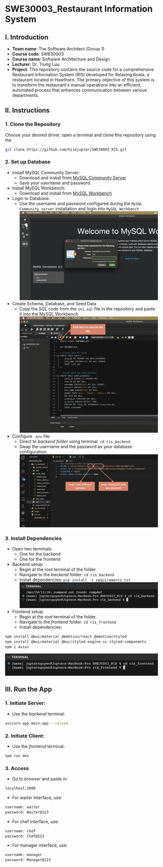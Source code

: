 # SWE30003_Restaurant Information System

## I. Introduction

- **Team name**: The Software Architect (Group 1)
- **Course code**: SWE30003
- **Course name**: Software Architecture and Design
- **Lecturer**: Dr. Trung Luu
- **Project**: This repository contains the source code for a comprehensive Restaurant Information System (RIS) developed for Relaxing Koala, a restaurant located in Hawthorn. The primary objective of this system is to transform the restaurant's manual operations into an efficient, automated process that enhances communication between various departments.

## II. Instructions

### 1. Clone the Repository

Choose your desired driver, open a terminal and clone this repository using the
```bash
git clone https://github.com/hiimjupter/SWE30003_RIS.git
```

### 2. Set up Database
- Install MySQL Community Server:
    - Download and install from [MySQL Community Server](https://dev.mysql.com/downloads/mysql/)
    - Save your username and password.
- Install MySQL Workbench:
    - Download and install from [MySQL Workbench](https://dev.mysql.com/downloads/workbench/)
- Login to Database:
    - Use the username and password configured during the `MySQL Community server` installation and login into `MySQL Workbench`
![Illustration](/static/login.png)
- Create Schema, Database, and Seed Data
    - Copy the SQL code from the `ini.sql` file in the repository and paste it into the MySQL Workbench
![Illustration](/static/ini.png)
- Configure `.env` file:
    - Direct to *backend folder* using terminal: `cd ris_backend`
    - Swap the username and the password as your database configuration.
![Illustration](/static/set_con.png)

### 3. Install Dependencies
- Open two terminals:
    - One for the backend
    - One for the frontend
- Backend setup:
    - Begin at the *root* terminal of the folder.
    - Navigate to the *backend* folder: `cd ris_backend`
    - Install dependencies: `pip install -r requirements.txt`
![Illustration](/static/backend.png)
- Frontend setup:
    - Begin at the *root* terminal of the folder.
    - Navigate to the *frontend* folder: `cd ris_frontend`
    - Install dependencies:
```bash
npm install @mui/material @emotion/react @emotion/styled
npm install @mui/material @mui/styled-engine-sc styled-components
npm i axios
```
![Illustration](/static/frontend.png)

## III. Run the App
### 1. Initiate Server:
- Use the *backend* terminal:
```bash
uvicorn app.main:app --reload
```
### 2. Initiate Client:
- Use the *frontend* terminal:
```bash
npm run dev
```
### 3. Access
- Go to *browser* and paste in:
```bash
localhost:3000
```
- For waiter interface, use:
```bash
username: waiter
password: Waiter@123
```
- For chef interface, use:
```bash
username: chef
password: Chef@123
```
- For manager interface, use:
```bash
username: manager
password: Manager@123
```
